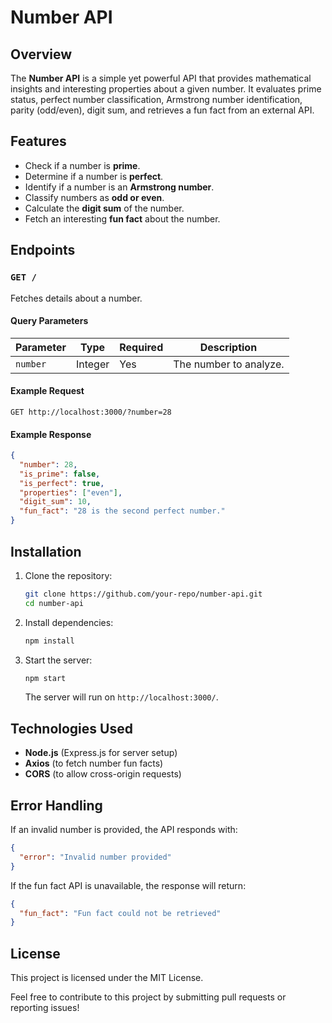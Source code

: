 # Number API

## Overview
The **Number API** is a simple yet powerful API that provides mathematical insights and interesting properties about a given number. It evaluates prime status, perfect number classification, Armstrong number identification, parity (odd/even), digit sum, and retrieves a fun fact from an external API.

## Features
- Check if a number is **prime**.
- Determine if a number is **perfect**.
- Identify if a number is an **Armstrong number**.
- Classify numbers as **odd or even**.
- Calculate the **digit sum** of the number.
- Fetch an interesting **fun fact** about the number.

## Endpoints
### `GET /`
Fetches details about a number.

#### Query Parameters
| Parameter  | Type   | Required | Description                          |
|------------|--------|----------|--------------------------------------|
| `number`   | Integer | Yes      | The number to analyze.               |

#### Example Request
```
GET http://localhost:3000/?number=28
```

#### Example Response
```json
{
  "number": 28,
  "is_prime": false,
  "is_perfect": true,
  "properties": ["even"],
  "digit_sum": 10,
  "fun_fact": "28 is the second perfect number."
}
```

## Installation
1. Clone the repository:
   ```bash
   git clone https://github.com/your-repo/number-api.git
   cd number-api
   ```
2. Install dependencies:
   ```bash
   npm install
   ```
3. Start the server:
   ```bash
   npm start
   ```
   The server will run on `http://localhost:3000/`.

## Technologies Used
- **Node.js** (Express.js for server setup)
- **Axios** (to fetch number fun facts)
- **CORS** (to allow cross-origin requests)

## Error Handling
If an invalid number is provided, the API responds with:
```json
{
  "error": "Invalid number provided"
}
```
If the fun fact API is unavailable, the response will return:
```json
{
  "fun_fact": "Fun fact could not be retrieved"
}
```


## License
This project is licensed under the MIT License.



Feel free to contribute to this project by submitting pull requests or reporting issues!

